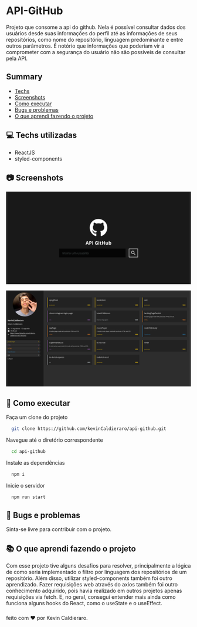 # API-GitHub

Projeto que consome a api do github. Nela é possível consultar dados dos usuários desde suas informações do perfil até as informações de seus repositórios, como nome do repositório, linguagem predominante e entre outros parâmetros. É notório que informações que poderiam vir a comprometer com a segurança do usuário não são possíveis de consultar pela API.

## Summary

- [Techs](#computer-techs)
- [Screenshots](#camera-screenshots)
- [Como executar](#rocket-como-executar)
- [Bugs e problemas](#bug-bugs-e-problemas)
- [O que aprendi fazendo o projeto](#books-o-que-aprendi-fazendo-o-projeto)

## :computer: Techs utilizadas

- ReactJS
- styled-components

## :camera: Screenshots

![App Screenshot](https://github.com/kevinCaldieraro/api-github/blob/main/.github/api-github-0.png)

![App Screenshot](https://github.com/kevinCaldieraro/api-github/blob/main/.github/api-github-1.png)

## :rocket: Como executar

Faça um clone do projeto

```bash
  git clone https://github.com/kevinCaldieraro/api-github.git
```

Navegue até o diretório correspondente

```bash
  cd api-github
```

Instale as dependências

```bash
  npm i
```

Inicie o servidor

```bash
  npm run start
```

## :bug: Bugs e problemas

Sinta-se livre para contribuir com o projeto.

## :books: O que aprendi fazendo o projeto

Com esse projeto tive alguns desafios para resolver, principalmente a lógica de como seria implementado o filtro por linguagem dos repositórios de um repositório. Além disso, utilizar styled-components também foi outro aprendizado. Fazer requisições web através do axios também foi outro conhecimento adquirido, pois havia realizado em outros projetos apenas requisições via fetch. E, no geral, consegui entender mais ainda como funciona alguns hooks do React, como o useState e o useEffect.

###

feito com :heart: por Kevin Caldieraro.
